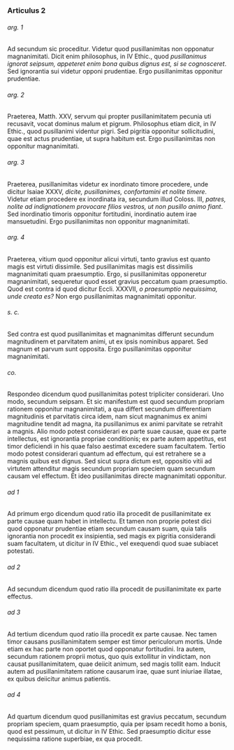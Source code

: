 ### Articulus 2

###### arg. 1
Ad secundum sic proceditur. Videtur quod pusillanimitas non opponatur magnanimitati. Dicit enim philosophus, in IV Ethic., quod *pusillanimus ignorat seipsum, appeteret enim bona quibus dignus est, si se cognosceret*. Sed ignorantia sui videtur opponi prudentiae. Ergo pusillanimitas opponitur prudentiae.

###### arg. 2
Praeterea, Matth. XXV, servum qui propter pusillanimitatem pecunia uti recusavit, vocat dominus malum et pigrum. Philosophus etiam dicit, in IV Ethic., quod pusillanimi videntur pigri. Sed pigritia opponitur sollicitudini, quae est actus prudentiae, ut supra habitum est. Ergo pusillanimitas non opponitur magnanimitati.

###### arg. 3
Praeterea, pusillanimitas videtur ex inordinato timore procedere, unde dicitur Isaiae XXXV, *dicite, pusillanimes, confortamini et nolite timere*. Videtur etiam procedere ex inordinata ira, secundum illud Coloss. III, *patres, nolite ad indignationem provocare filios vestros, ut non pusillo animo fiant*. Sed inordinatio timoris opponitur fortitudini, inordinatio autem irae mansuetudini. Ergo pusillanimitas non opponitur magnanimitati.

###### arg. 4
Praeterea, vitium quod opponitur alicui virtuti, tanto gravius est quanto magis est virtuti dissimile. Sed pusillanimitas magis est dissimilis magnanimitati quam praesumptio. Ergo, si pusillanimitas opponeretur magnanimitati, sequeretur quod esset gravius peccatum quam praesumptio. Quod est contra id quod dicitur Eccli. XXXVII, *o praesumptio nequissima, unde creata es?* Non ergo pusillanimitas magnanimitati opponitur.

###### s. c.
Sed contra est quod pusillanimitas et magnanimitas differunt secundum magnitudinem et parvitatem animi, ut ex ipsis nominibus apparet. Sed magnum et parvum sunt opposita. Ergo pusillanimitas opponitur magnanimitati.

###### co.
Respondeo dicendum quod pusillanimitas potest tripliciter considerari. Uno modo, secundum seipsam. Et sic manifestum est quod secundum propriam rationem opponitur magnanimitati, a qua differt secundum differentiam magnitudinis et parvitatis circa idem, nam sicut magnanimus ex animi magnitudine tendit ad magna, ita pusillanimus ex animi parvitate se retrahit a magnis. Alio modo potest considerari ex parte suae causae, quae ex parte intellectus, est ignorantia propriae conditionis; ex parte autem appetitus, est timor deficiendi in his quae falso aestimat excedere suam facultatem. Tertio modo potest considerari quantum ad effectum, qui est retrahere se a magnis quibus est dignus. Sed sicut supra dictum est, oppositio vitii ad virtutem attenditur magis secundum propriam speciem quam secundum causam vel effectum. Et ideo pusillanimitas directe magnanimitati opponitur.

###### ad 1
Ad primum ergo dicendum quod ratio illa procedit de pusillanimitate ex parte causae quam habet in intellectu. Et tamen non proprie potest dici quod opponatur prudentiae etiam secundum causam suam, quia talis ignorantia non procedit ex insipientia, sed magis ex pigritia considerandi suam facultatem, ut dicitur in IV Ethic., vel exequendi quod suae subiacet potestati.

###### ad 2
Ad secundum dicendum quod ratio illa procedit de pusillanimitate ex parte effectus.

###### ad 3
Ad tertium dicendum quod ratio illa procedit ex parte causae. Nec tamen timor causans pusillanimitatem semper est timor periculorum mortis. Unde etiam ex hac parte non oportet quod opponatur fortitudini. Ira autem, secundum rationem proprii motus, quo quis extollitur in vindictam, non causat pusillanimitatem, quae deiicit animum, sed magis tollit eam. Inducit autem ad pusillanimitatem ratione causarum irae, quae sunt iniuriae illatae, ex quibus deiicitur animus patientis.

###### ad 4
Ad quartum dicendum quod pusillanimitas est gravius peccatum, secundum propriam speciem, quam praesumptio, quia per ipsam recedit homo a bonis, quod est pessimum, ut dicitur in IV Ethic. Sed praesumptio dicitur esse nequissima ratione superbiae, ex qua procedit.

